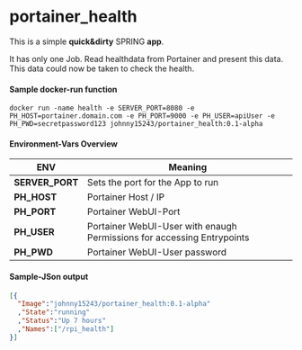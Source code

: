 # portainer_health

This is a simple **quick&dirty** SPRING **app**. 

It has only one Job. Read healthdata from Portainer and present this data.
This data could now be taken to check the health.


#### Sample docker-run function
```
docker run -name health -e SERVER_PORT=8080 -e PH_HOST=portainer.domain.com -e PH_PORT=9000 -e PH_USER=apiUser -e PH_PWD=secretpassword123 johnny15243/portainer_health:0.1-alpha
```
#### Environment-Vars Overview
ENV | Meaning
--- | --- 
**SERVER_PORT** | Sets the port for the App to run
**PH_HOST** | Portainer Host / IP
**PH_PORT** | Portainer WebUI-Port
**PH_USER** | Portainer WebUI-User with enaugh Permissions for accessing Entrypoints
**PH_PWD** | Portainer WebUI-User password


#### Sample-JSon output
```JSON
[{
  "Image":"johnny15243/portainer_health:0.1-alpha"
  ,"State":"running"
  ,"Status":"Up 7 hours"
  ,"Names":["/rpi_health"]
}]
```
